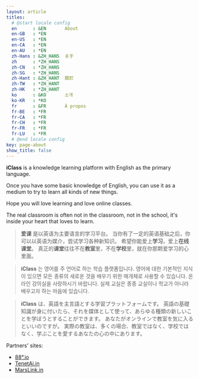 ```yaml
---
layout: article
titles:
  # @start locale config
  en      : &EN       About
  en-GB   : *EN
  en-US   : *EN
  en-CA   : *EN
  en-AU   : *EN
  zh-Hans : &ZH_HANS  关于
  zh      : *ZH_HANS
  zh-CN   : *ZH_HANS
  zh-SG   : *ZH_HANS
  zh-Hant : &ZH_HANT  關於
  zh-TW   : *ZH_HANT
  zh-HK   : *ZH_HANT
  ko      : &KO       소개
  ko-KR   : *KO
  fr      : &FR       À propos
  fr-BE   : *FR
  fr-CA   : *FR
  fr-CH   : *FR
  fr-FR   : *FR
  fr-LU   : *FR
  # @end locale config
key: page-about
show_title: false
---
```


**iClass** is a knowledge learning platform with English as the primary language.

Once you have some basic knowledge of English,
you can use it as a medium to try to learn all kinds of new things.

Hope you will love learning and love online classes.

The real classroom is often not in the classroom, not in the school, it's inside your heart that loves to learn.

> **爱课** 是以英语为主要语言的学习平台。
> 当你有了一定的英语基础之后，你可以以英语为媒介，尝试学习各种新知识。
> 希望你能爱上**学习**，爱上**在线课堂**。
> 真正的**课堂**往往不在**教室**里，不在**学校**里，就在你那颗爱学习的心里面。

> **iClass** 는 영어를 주 언어로 하는 학습 플랫폼입니다.
> 영어에 대한 기본적인 지식이 있으면 모든 종류의 새로운 것을 배우기 위한 매개체로 사용할 수 있습니다.
> 온라인 강의실을 사랑하시기 바랍니다.
> 실제 교실은 종종 교실이나 학교가 아니라 배우고자 하는 마음에 있습니다.

> **iClass** は、英語を主言語とする学習プラットフォームです。
> 英語の基礎知識が身に付いたら、それを媒体として使って、あらゆる種類の新しいことを学ぼうとすることができます。
> あなたがオンラインで教室を気に入るといいのですが。
> 実際の教室は、多くの場合、教室ではなく、学校ではなく、学ぶことを愛するあなたの心の中にあります。

Partners' sites:

- [88°.io](https://88o.io)
- [TenetAi.in](https://TenetAi.in)
- [MarsLink.in](https://MarsLink.in)
